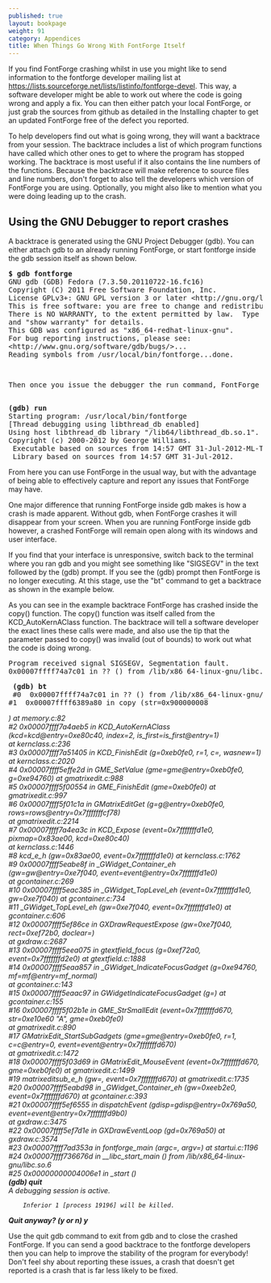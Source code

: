 ```yaml
---
published: true
layout: bookpage
weight: 91
category: Appendices
title: When Things Go Wrong With FontForge Itself
---
```


If you find FontForge crashing whilst in use you might like to send information to the fontforge developer mailing list at https://lists.sourceforge.net/lists/listinfo/fontforge-devel. This way, a software developer might be able to work out where the code is going wrong and apply a fix. You can then either patch your local FontForge, or just grab the sources from github as detailed in the Installing chapter to get an updated FontForge free of the defect you reported.

To help developers find out what is going wrong, they will want a backtrace from your session. The backtrace includes a list of which program functions have called which other ones to get to where the program has stopped working. The backtrace is most useful if it also contains the line numbers of the functions. Because the backtrace will make reference to source files and line numbers, don't forget to also tell the developers which version of FontForge you are using. Optionally, you might also like to mention what you were doing leading up to the crash.

## Using the GNU Debugger to report crashes

A backtrace is generated using the GNU Project Debugger (gdb). You can either attach gdb to an already running FontForge, or start fontforge inside the gdb session itself as shown below.

<pre><strong>$ gdb fontforge</strong><br>GNU gdb (GDB) Fedora (7.3.50.20110722-16.fc16)<br>Copyright (C) 2011 Free Software Foundation, Inc.<br>License GPLv3+: GNU GPL version 3 or later &lt;http://gnu.org/licenses/gpl.html&gt;<br>This is free software: you are free to change and redistribute it.<br>There is NO WARRANTY, to the extent permitted by law.  Type "show copying"<br>and "show warranty" for details.<br>This GDB was configured as "x86_64-redhat-linux-gnu".<br>For bug reporting instructions, please see:<br>&lt;http://www.gnu.org/software/gdb/bugs/&gt;...<br>Reading symbols from /usr/local/bin/fontforge...done.</pre>
<pre> </pre>
<pre>Then once you issue the debugger the run command, FontForge will open on screen;</pre>
<pre><br><strong>(gdb) run</strong><br>Starting program: /usr/local/bin/fontforge <br>[Thread debugging using libthread_db enabled]<br>Using host libthread_db library "/lib64/libthread_db.so.1".<br>Copyright (c) 2000-2012 by George Williams.<br> Executable based on sources from 14:57 GMT 31-Jul-2012-ML-TtfDb-D.<br> Library based on sources from 14:57 GMT 31-Jul-2012.</pre>

From here you can use FontForge in the usual way, but with the advantage of being able to effectively capture and report any issues that FontForge may have.

One major difference that running FontForge inside gdb makes is how a crash is made apparent. Without gdb, when FontForge crashes it will disappear from your screen. When you are running FontForge inside gdb however, a crashed FontForge will remain open along with its windows and user interface.

If you find that your interface is unresponsive, switch back to the terminal where you ran gdb and you might see something like "SIGSEGV" in the text followed by the (gdb) prompt. If you see the (gdb) prompt then FontForge is no longer executing. At this stage, use the "bt" command to get a backtrace as shown in the example below.

As you can see in the example backtrace FontForge has crashed inside the copy() function. The copy() function was itself called from the KCD_AutoKernAClass function. The backtrace will tell a software developer the exact lines these calls were made, and also use the tip that the parameter passed to copy() was invalid (out of bounds) to work out what the code is doing wrong.

<pre>Program received signal SIGSEGV, Segmentation fault. <br>0x00007ffff74a7c01 in ?? () from /lib/x86_64-linux-gnu/libc.so.</pre>
<pre><strong> (gdb) bt</strong><br> #0  0x00007ffff74a7c01 in ?? () from /lib/x86_64-linux-gnu/libc.so.6<br>#1  0x00007ffff6389a80 in copy (str=0x900000008</pre>
<address>) at memory.c:82<br> #2  0x00007ffff7a4aeb5 in KCD_AutoKernAClass (kcd=kcd@entry=0xe80c40, index=2, is_first=is_first@entry=1)<br>     at kernclass.c:236<br> #3  0x00007ffff7a51405 in KCD_FinishEdit (g=0xeb0fe0, r=1, c=, wasnew=1) at kernclass.c:2020<br> #4  0x00007ffff5effe2d in GME_SetValue (gme=gme@entry=0xeb0fe0, g=0xe94760) at gmatrixedit.c:988<br> #5  0x00007ffff5f00554 in GME_FinishEdit (gme=0xeb0fe0) at gmatrixedit.c:997<br> #6  0x00007ffff5f01c1a in GMatrixEditGet (g=g@entry=0xeb0fe0, rows=rows@entry=0x7fffffffcf78)<br>     at gmatrixedit.c:2214<br> #7  0x00007ffff7a4ea3c in KCD_Expose (event=0x7fffffffd1e0, pixmap=0x83ae00, kcd=0xe80c40)<br>     at kernclass.c:1446<br> #8  kcd_e_h (gw=0x83ae00, event=0x7fffffffd1e0) at kernclass.c:1762<br> #9  0x00007ffff5eabe8f in _GWidget_Container_eh (gw=gw@entry=0xe7f040, event=event@entry=0x7fffffffd1e0)<br>     at gcontainer.c:269<br> #10 0x00007ffff5eac385 in _GWidget_TopLevel_eh (event=0x7fffffffd1e0, gw=0xe7f040) at gcontainer.c:734<br> #11 _GWidget_TopLevel_eh (gw=0xe7f040, event=0x7fffffffd1e0) at gcontainer.c:606<br> #12 0x00007ffff5ef86ce in GXDrawRequestExpose (gw=0xe7f040, rect=0xef72b0, doclear=)<br>     at gxdraw.c:2687<br> #13 0x00007ffff5eea075 in gtextfield_focus (g=0xef72a0, event=0x7fffffffd2e0) at gtextfield.c:1888<br> #14 0x00007ffff5eaa857 in _GWidget_IndicateFocusGadget (g=0xe94760, mf=mf@entry=mf_normal)<br>     at gcontainer.c:143<br> #15 0x00007ffff5eaac97 in GWidgetIndicateFocusGadget (g=) at gcontainer.c:155<br> #16 0x00007ffff5f02b1e in GME_StrSmallEdit (event=0x7fffffffd670, str=0xe10e60 "A", gme=0xeb0fe0)<br>     at gmatrixedit.c:890<br> #17 GMatrixEdit_StartSubGadgets (gme=gme@entry=0xeb0fe0, r=1, c=c@entry=0, event=event@entry=0x7fffffffd670)<br>     at gmatrixedit.c:1472<br> #18 0x00007ffff5f03d69 in GMatrixEdit_MouseEvent (event=0x7fffffffd670, gme=0xeb0fe0) at gmatrixedit.c:1499<br> #19 matrixeditsub_e_h (gw=, event=0x7fffffffd670) at gmatrixedit.c:1735<br> #20 0x00007ffff5eabd98 in _GWidget_Container_eh (gw=0xeeb2e0, event=0x7fffffffd670) at gcontainer.c:393<br> #21 0x00007ffff5ef6555 in dispatchEvent (gdisp=gdisp@entry=0x769a50, event=event@entry=0x7fffffffd9b0)<br>     at gxdraw.c:3475<br> #22 0x00007ffff5ef7d1e in GXDrawEventLoop (gd=0x769a50) at gxdraw.c:3574<br> #23 0x00007ffff7ad353a in fontforge_main (argc=, argv=) at startui.c:1196<br> #24 0x00007ffff736676d in __libc_start_main () from /lib/x86_64-linux-gnu/libc.so.6<br> #25 0x00000000004006e1 in _start ()<br><strong> (gdb) quit</strong><br>A debugging session is active.

        Inferior 1 [process 19196] will be killed.

<strong>Quit anyway? (y or n) y</strong>

</address>
<div>Use the quit gdb command to exit from gdb and to close the crashed FontForge. If you can send a good backtrace to the fontforge developers then you can help to improve the stability of the program for everybody! Don't feel shy about reporting these issues, a crash that doesn't get reported is a crash that is far less likely to be fixed.</div>